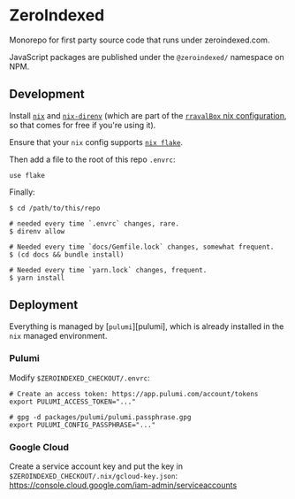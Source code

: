 # ZeroIndexed

Monorepo for first party source code that runs under zeroindexed.com.

JavaScript packages are published under the `@zeroindexed/` namespace on NPM.

## Development

Install [`nix`][nix] and [`nix-direnv`][nix-direnv] (which are part of the
[`rravalBox` nix configuration][rravalBox], so that comes for free if you're
using it).

Ensure that your `nix` config supports [`nix flake`][nix-flake].

Then add a file to the root of this repo `.envrc`:

```
use flake
```

Finally:

```
$ cd /path/to/this/repo

# needed every time `.envrc` changes, rare.
$ direnv allow

# Needed every time `docs/Gemfile.lock` changes, somewhat frequent.
$ (cd docs && bundle install)

# Needed every time `yarn.lock` changes, frequent.
$ yarn install
```

## Deployment

Everything is managed by [`pulumi`][pulumi], which is already installed in the
`nix` managed environment.

### Pulumi

Modify `$ZEROINDEXED_CHECKOUT/.envrc`:

```
# Create an access token: https://app.pulumi.com/account/tokens
export PULUMI_ACCESS_TOKEN="..."

# gpg -d packages/pulumi/pulumi.passphrase.gpg
export PULUMI_CONFIG_PASSPHRASE="..."
```

### Google Cloud

Create a service account key and put the key in
`$ZEROINDEXED_CHECKOUT/.nix/gcloud-key.json`:
https://console.cloud.google.com/iam-admin/serviceaccounts

[nix]: https://nixos.org/download.html#nix-quick-install
[nix-direnv]: https://github.com/nix-community/nix-direnv#installation
[rravalBox]: https://github.com/rraval/nix/commit/4099f6375a6bee12091b54ac62736916d8bdecbf
[nix-flake]: https://nixos.wiki/wiki/Flakes
